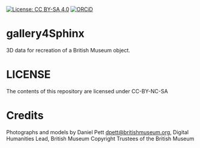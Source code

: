 
[![License: CC BY-SA 4.0](https://img.shields.io/badge/License-CC%20BY--SA%204.0-lightgrey.svg)](http://creativecommons.org/licenses/by-sa/4.0/) 
[![ORCiD](https://img.shields.io/badge/ORCiD-0000--0002--0246--2335-green.svg)](http://orcid.org/0000-0002-0246-2335)
# gallery4Sphinx
3D data for recreation of a British Museum object.
# LICENSE
The contents of this repository are licensed under CC-BY-NC-SA
# Credits
Photographs and models by Daniel Pett <dpett@britishmuseum.org>, Digital Humanities Lead, British Museum
Copyright Trustees of the British Museum
